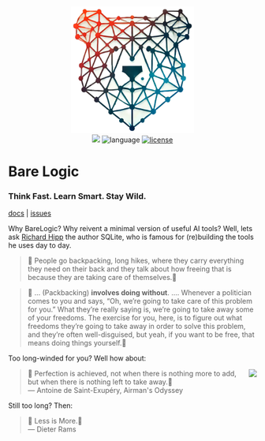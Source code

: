 <p align=center>
<img src="/docs/img/barelogic.png"  width="250">
<br>
<a href="http://github.com/timm/barelogic"><img src="https://img.shields.io/badge/GitHub-src-yellow?logo=github&style=flat-square"></a> <img alt="language" src="https://img.shields.io/badge/language-python-blue.svg?logo=python&style=flat-square"> <a href="https://github.com/timm/barelogic/blob/main/LICENSE.md"><img alt="license" src="https://img.shields.io/badge/license-MIT-brightgreen?logo=open-source-initiative&logoColor=white&style=flat-square"></a></p>
<h1> Bare Logic </h1>
<h3> Think Fast. Learn Smart. Stay Wild.</h3>
<p>
    <a href="https://github.com/timm/barelogic/blob/main/README.md">docs</a> |
    <a href="http://github.com/timm/barelogic/issues">issues</a> 
</p>



Why BareLogic? Why reivent a minimal version of useful AI tools? Well, lets ask 
[Richard Hipp](https://corecursive.com/066-sqlite-with-richard-hipp/)
the author SQLite, 
who is famous for (re)building the tools he  uses day to day.

 > 💬 People go backpacking,
 long hikes, where they carry
 everything they need on their back and they talk about how freeing
 that is because they are taking care of themselves.💬

> 💬 ... (Packbacking)  **involves doing without**. ....
Whenever a politician comes to you and says, “Oh, we’re
going to take care of this problem for you.” What they’re really
saying is, we’re going to take away some of your freedoms. The
exercise for you, here, is to figure out what freedoms they’re going
to take away in order to solve this problem, and they’re often
well-disguised, but yeah, if you want to be free, that means doing
things yourself.💬

Too long-winded for you? Well how about:

<img wdth=100 src="https://i.gr-assets.com/images/S/compressed.photo.goodreads.com/authors/1330853515i/1020792._UX200_CR0,11,200,200_.jpg" align=right>

> 💬 Perfection is achieved, not when there is nothing more to add, but when there is nothing left to take away.💬 <br>
― Antoine de Saint-Exupéry, Airman's Odyssey

Still too long? Then:


> 💬 Less is More.💬 <br>
― Dieter Rams
